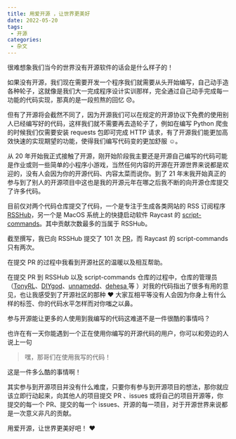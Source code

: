 ```yaml
---
title: 用爱开源 ，让世界更美好
date: 2022-05-20
tags:
 - 开源
categories:
 - 杂文
---
```


很难想象我们当今的世界没有开源软件的话会是什么样子的！

如果没有开源，我们现在需要开发一个程序我们就需要从头开始编写，自己动手造各种轮子，这就像是我们大一完成程序设计实训那样，完全通过自己动手完成每一功能的代码实现，那真的是一段煎熬的回忆 😞。

<!-- more -->

但有了开源将会截然不同了，因为开源我们可以在规定的开源协议下免费的使用别人已经编写好的代码，这样我们就不需要再去造轮子了，例如在编写 Python 爬虫的时候我们仅需要安装 requests 包即可完成 HTTP 请求，有了开源我们能更加高效快速的实现期望的功能，使得我们编写代码变的更加舒服 ☺️。

从 20 年开始我正式接触了开源，刚开始阶段我主要还是开源自己编写的代码可能是作业或则一些简单的小程序小游戏，当然任何内容的开源在开源世界来说都是欢迎的，没有人会因为你的开源代码、内容太菜而说你。到了 21 年末我开始真正的参与到了别人的开源项目中这也是我的开源元年在哪之后我不断的向开源仓库提交了许多代码。

目前仅对两个代码仓库提交了代码，一个是专注于生成各类网站的 RSS 订阅程序 [RSSHub](https://github.com/DIYgod/RSSHub)，另一个是 MacOS 系统上的快捷启动软件 Raycast 的 [ script-commands](https://github.com/raycast/script-commands)。其中贡献次数最多的当属于 RSSHub。

截至撰写，我已向 RSSHub 提交了 101 次 [PR](https://github.com/DIYgod/RSSHub/commits?author=Fatpandac)，而 Raycast 的 script-commands 只有两次。

在提交 PR 的过程中我看到开源社区的温暖以及相互帮助。

在提交 PR 到 RSSHub 以及 script-commands 仓库的过程中，仓库的管理员（[TonyRL](https://github.com/DIYgod/RSSHub/commits?author=TonyRL)、[DIYgod](https://github.com/DIYgod)、[unnamedd](https://github.com/unnamedd)、[dehesa ](https://github.com/dehesa)等 ）对我的代码指出了很多有用的意见，也让我感受到了开源社区的那种 ❤️️ 大家互相平等没有人会因为你身上有什么样的标签、你的代码水平怎样而对你嗤之以鼻。

参与开源能让更多的人使用到我编写的代码这难道不是一件很酷的事情吗？

也许在有一天你能遇到一个正在使用你编写的开源代码的用户，你可以和旁边的人说上一句

> 嘿，那哥们在使用我写的代码！ 

这是一件多么酷的事情啊！

其实参与到开源项目并没有什么难度，只要你有参与到开源项目的想法，那你就应该立即行动起来，向其他人的项目提交 PR 、issues 或将自己的项目开源等，你提交的每一个 PR、提交的每一个 issues、开源的每一项目，对于开源世界来说都是一次意义非凡的贡献。

用爱开源，让世界更美好吧！ ❤️️ 

